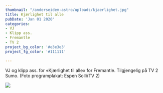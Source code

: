 ```yaml
---
thumbnail: "/anderseidem-astro/uploads/kjaerlighet.jpg"
title: Kjærlighet til alle
pubDate: 'Jan 01 2020'
categories:
- VJ
- Klipp ass.
- Fremantle
- TV 2
project_bg_color: '#e3e3e3'
project_fg_color: '#111111'

---
```

VJ og klipp ass. for «Kjærlighet til alle» for Fremantle. Tilgjengelig på TV 2 Sumo. (Foto programplakat: Espen Solli/TV 2)

![](/anderseidem-astro/uploads/kjaerlighet-2.jpg)
